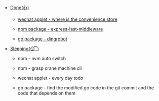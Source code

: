 
*   [Done(:thumbsup:)](#donethumbsup)

	* [wechat applet - where is the convenience store](https://github.com/royeo/weapp-store)
	
	* [npm package - express-last-middleware](https://github.com/royeo/express-last-middleware)

	* [go package - dingrobot](https://github.com/royeo/dingrobot)

*   [Sleeping(:sleeping:)](#sleepingsleeping)

	* npm - nvm auto switch
	
	* npm - grasp crane machine cli
	
	* wechat applet - every day todo

	* go package - find the modified go code in the git commit and the code that depends on them
